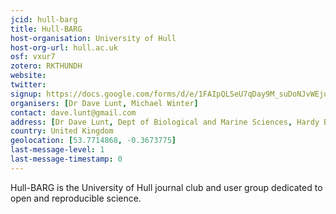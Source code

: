```yaml
---
jcid: hull-barg
title: Hull-BARG
host-organisation: University of Hull
host-org-url: hull.ac.uk
osf: vxur7
zotero: RKTHUNDH
website: 
twitter: 
signup: https://docs.google.com/forms/d/e/1FAIpQLSeU7qDay9M_suDoNJvWEjuCAZwQzM1haNahqE9NGY9Cc1En3A/viewform
organisers: [Dr Dave Lunt, Michael Winter]
contact: dave.lunt@gmail.com
address: [Dr Dave Lunt, Dept of Biological and Marine Sciences, Hardy Building, University of Hull, HULL, HU6 7RX]
country: United Kingdom
geolocation: [53.7714868, -0.3673775]
last-message-level: 1
last-message-timestamp: 0
---
```


Hull-BARG is the University of Hull journal club and user group dedicated to open and reproducible science.
